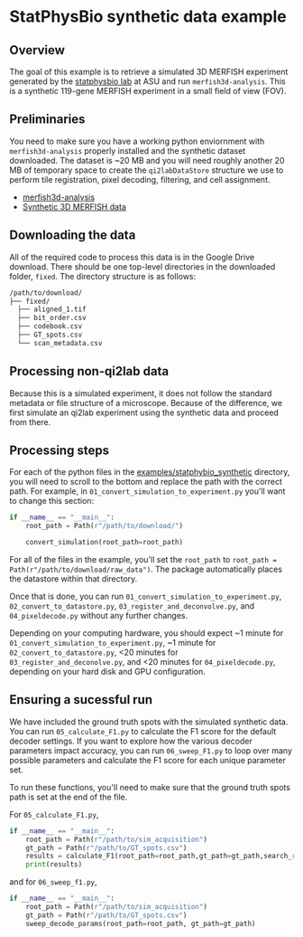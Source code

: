 # StatPhysBio synthetic data example

## Overview

The goal of this example is to retrieve a simulated 3D MERFISH experiment generated by the [statphysbio lab](https://labpresse.com/) at ASU and run `merfish3d-analysis`. This is a synthetic 119-gene MERFISH experiment in a small field of view (FOV).

## Preliminaries

You need to make sure you have a working python enviornment with `merfish3d-analysis` properly installed and the synthetic dataset downloaded. The dataset is ~20 MB and you will need roughly another 20 MB of temporary space to create the `qi2labDataStore` structure we use to perform tile registration, pixel decoding, filtering, and cell assignment.

- [merfish3d-analysis](https://www.github.com/qi2lab/merfish3d-analysis)
- [Synthetic 3D MERFISH data](https://drive.google.com/file/d/12D0VjfFSGjTsUAJdM0DUTvIdU0ReNGgG/view?usp=drive_link)

## Downloading the data

All of the required code to process this data is in the Google Drive download. There should be one top-level directories in the downloaded folder, `fixed`. The directory structure is as follows:

```bash
/path/to/download/
├── fixed/ 
  ├── aligned_1.tif
  ├── bit_order.csv
  ├── codebook.csv
  ├── GT_spots.csv
  └── scan_metadata.csv
```

## Processing non-qi2lab data

Because this is a simulated experiment, it does not follow the standard metadata or file structure of a microscope. Because of the difference, we first simulate an qi2lab experiment using the synthetic data and proceed from there.

## Processing steps

For each of the python files in the [examples/statphybio_synthetic](https://github.com/QI2lab/merfish3d-analysis/tree/82db7cb6238f1361e497b7cd19b802a5effdf618/examples/statphysbio_synthetic) directory, you will need to scroll to the bottom and replace the path with the correct path. For example, in `01_convert_simulation_to_experiment.py` you'll want to change this section:

```python
if __name__ == "__main__":
    root_path = Path(r"/path/to/download/")

    convert_simulation(root_path=root_path)
```

For all of the files in the example, you'll set the `root_path` to `root_path = Path(r"/path/to/download/raw_data")`. The package automatically places the datastore within that directory.

Once that is done, you can run `01_convert_simulation_to_experiment.py`, `02_convert_to_datastore.py`, `03_register_and_deconvolve.py`, and `04_pixeldecode.py` without any further changes. 

Depending on your computing hardware, you should expect ~1 minute for `01_convert_simulation_to_experiment.py`, ~1 minute for `02_convert_to_datastore.py`, <20 minutes for `03_register_and_deconolve.py`, and <20 minutes for  `04_pixeldecode.py`, depending on your hard disk and GPU configuration.

## Ensuring a sucessful run

We have included the ground truth spots with the simulated synthetic data. You can run `05_calculate_F1.py` to calculate the F1 score for the default decoder settings. If you want to explore how the various decoder parameters impact accuracy, you can run `06_sweep_F1.py` to loop over many possible parameters and calculate the F1 score for each unique parameter set.

To run these functions, you'll need to make sure that the ground truth spots path is set at the end of the file.

For `05_calculate_F1.py`,
```python
if __name__ == "__main__":
    root_path = Path(r"/path/to/sim_acquisition")
    gt_path = Path(r"/path/to/GT_spots.csv")
    results = calculate_F1(root_path=root_path,gt_path=gt_path,search_radius=.75)
    print(results)
```

and for `06_sweep_f1.py`,

```python
if __name__ == "__main__":
    root_path = Path(r"/path/to/sim_acquisition")
    gt_path = Path(r"/path/to/GT_spots.csv")
    sweep_decode_params(root_path=root_path, gt_path=gt_path)
```
